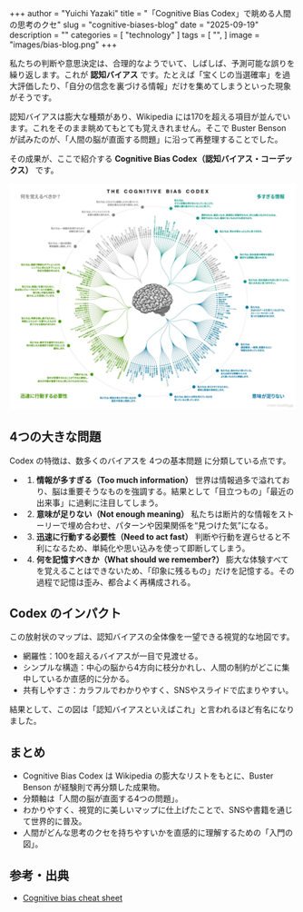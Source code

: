 +++
author = "Yuichi Yazaki"
title = "「Cognitive Bias Codex」で眺める人間の思考のクセ"
slug = "cognitive-biases-blog"
date = "2025-09-19"
description = ""
categories = [
    "technology"
]
tags = [
    "",
]
image = "images/bias-blog.png"
+++

私たちの判断や意思決定は、合理的なようでいて、しばしば、予測可能な誤りを繰り返します。これが **認知バイアス** です。たとえば「宝くじの当選確率」を過大評価したり、「自分の信念を裏づける情報」だけを集めてしまうといった現象がそうです。

認知バイアスは膨大な種類があり、Wikipedia には170を超える項目が並んでいます。これをそのまま眺めてもとても覚えきれません。そこで Buster Benson が試みたのが、「人間の脳が直面する問題」に沿って再整理することでした。

その成果が、ここで紹介する **Cognitive Bias Codex（認知バイアス・コーデックス）** です。


<!--more-->

![Cognitive Bias Codex」](images/bias-blog.png)


## 4つの大きな問題

Codex の特徴は、数多くのバイアスを 4つの基本問題 に分類している点です。

- 1. **情報が多すぎる（Too much information）** 世界は情報過多で溢れており、脳は重要そうなものを強調する。結果として「目立つもの」「最近の出来事」に過剰に注目してしまう。
- 2. **意味が足りない（Not enough meaning）** 私たちは断片的な情報をストーリーで埋め合わせ、パターンや因果関係を“見つけた気”になる。
- 3. **迅速に行動する必要性（Need to act fast）** 判断や行動を遅らせると不利になるため、単純化や思い込みを使って即断してしまう。
- 4. **何を記憶すべきか（What should we remember?）** 膨大な体験すべてを覚えることはできないため、「印象に残るもの」だけを記憶する。その過程で記憶は歪み、都合よく再構成される。



## Codex のインパクト

この放射状のマップは、認知バイアスの全体像を一望できる視覚的な地図です。
- 網羅性：100を超えるバイアスが一目で見渡せる。
- シンプルな構造：中心の脳から4方向に枝分かれし、人間の制約がどこに集中しているか直感的に分かる。
- 共有しやすさ：カラフルでわかりやすく、SNSやスライドで広まりやすい。

結果として、この図は「認知バイアスといえばこれ」と言われるほど有名になりました。



## まとめ
- Cognitive Bias Codex は Wikipedia の膨大なリストをもとに、Buster Benson が経験則で再分類した成果物。
- 分類軸は「人間の脳が直面する4つの問題」。
- わかりやすく、視覚的に美しいマップに仕上げたことで、SNSや書籍を通じて世界的に普及。
- 人間がどんな思考のクセを持ちやすいかを直感的に理解するための「入門の図」。

## 参考・出典

 - [Cognitive bias cheat sheet](https://buster.medium.com/cognitive-bias-cheat-sheet-55a472476b18)